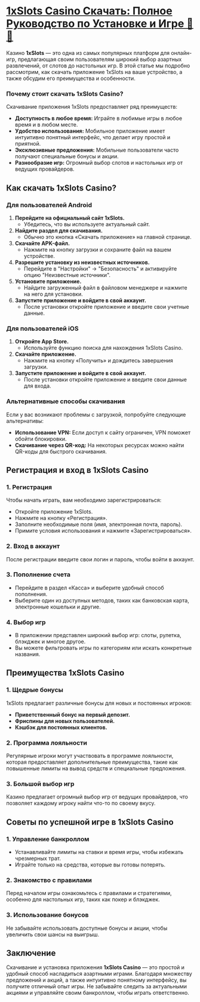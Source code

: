 # [1xSlots Casino Скачать: Полное Руководство по Установке и Игре 🎰📲](https://brandplay.link/J2ZbqMPZ)

Казино **1xSlots** — это одна из самых популярных платформ для онлайн-игр, предлагающая своим пользователям широкий выбор азартных развлечений, от слотов до настольных игр. В этой статье мы подробно рассмотрим, как скачать приложение 1xSlots на ваше устройство, а также обсудим его преимущества и особенности.

### Почему стоит скачать 1xSlots Casino?

Скачивание приложения 1xSlots предоставляет ряд преимуществ:

* **Доступность в любое время:** Играйте в любимые игры в любое время и в любом месте.
* **Удобство использования:** Мобильное приложение имеет интуитивно понятный интерфейс, что делает игру простой и приятной.
* **Эксклюзивные предложения:** Мобильные пользователи часто получают специальные бонусы и акции.
* **Разнообразие игр:** Огромный выбор слотов и настольных игр от ведущих провайдеров.

## Как скачать 1xSlots Casino?

### Для пользователей Android

1. **Перейдите на официальный сайт 1xSlots.**
   * Убедитесь, что вы используете актуальный сайт.
2. **Найдите раздел для скачивания.**
   * Обычно это кнопка «Скачать приложение» на главной странице.
3. **Скачайте APK-файл.**
   * Нажмите на кнопку загрузки и сохраните файл на вашем устройстве.
4. **Разрешите установку из неизвестных источников.**
   * Перейдите в "Настройки" → "Безопасность" и активируйте опцию "Неизвестные источники".
5. **Установите приложение.**
   * Найдите загруженный файл в файловом менеджере и нажмите на него для установки.
6. **Запустите приложение и войдите в свой аккаунт.**
   * После установки откройте приложение и введите свои учетные данные.

### Для пользователей iOS

1. **Откройте App Store.**
   * Используйте функцию поиска для нахождения 1xSlots Casino.
2. **Скачайте приложение.**
   * Нажмите на кнопку «Получить» и дождитесь завершения загрузки.
3. **Запустите приложение и войдите в свой аккаунт.**
   * После установки откройте приложение и введите свои данные для входа.

### Альтернативные способы скачивания

Если у вас возникают проблемы с загрузкой, попробуйте следующие альтернативы:

* **Использование VPN:** Если доступ к сайту ограничен, VPN поможет обойти блокировки.
* **Скачивание через QR-код:** На некоторых ресурсах можно найти QR-коды для быстрого скачивания.

## Регистрация и вход в 1xSlots Casino

### 1. Регистрация

Чтобы начать играть, вам необходимо зарегистрироваться:

* Откройте приложение 1xSlots.
* Нажмите на кнопку «Регистрация».
* Заполните необходимые поля (имя, электронная почта, пароль).
* Примите условия использования и нажмите «Зарегистрироваться».

### 2. Вход в аккаунт

После регистрации введите свои логин и пароль, чтобы войти в аккаунт.

### 3. Пополнение счета

* Перейдите в раздел «Касса» и выберите удобный способ пополнения.
* Выберите один из доступных методов, таких как банковская карта, электронные кошельки и другие.

### 4. Выбор игр

* В приложении представлен широкий выбор игр: слоты, рулетка, блэкджек и многое другое.
* Вы можете фильтровать игры по категориям или искать конкретные названия.

## Преимущества 1xSlots Casino

### 1. Щедрые бонусы

1xSlots предлагает различные бонусы для новых и постоянных игроков:

* **Приветственный бонус на первый депозит.**
* **Фриспины для новых пользователей.**
* **Кэшбэк для постоянных клиентов.**

### 2. Программа лояльности

Регулярные игроки могут участвовать в программе лояльности, которая предоставляет дополнительные преимущества, такие как повышенные лимиты на вывод средств и специальные предложения.

### 3. Большой выбор игр

Казино предлагает огромный выбор игр от ведущих провайдеров, что позволяет каждому игроку найти что-то по своему вкусу.

## Советы по успешной игре в 1xSlots Casino

### 1. Управление банкроллом

* Устанавливайте лимиты на ставки и время игры, чтобы избежать чрезмерных трат.
* Играйте только на средства, которые вы готовы потерять.

### 2. Знакомство с правилами

Перед началом игры ознакомьтесь с правилами и стратегиями, особенно для настольных игр, таких как покер и блэкджек.

### 3. Использование бонусов

Не забывайте использовать доступные бонусы и акции, чтобы увеличить свои шансы на выигрыш.

## Заключение

Скачивание и установка приложения **1xSlots Casino** — это простой и удобный способ насладиться азартными играми. Благодаря множеству предложений и акций, а также интуитивно понятному интерфейсу, вы получите отличный опыт игры. Не забывайте следить за актуальными акциями и управляйте своим банкроллом, чтобы играть ответственно.
